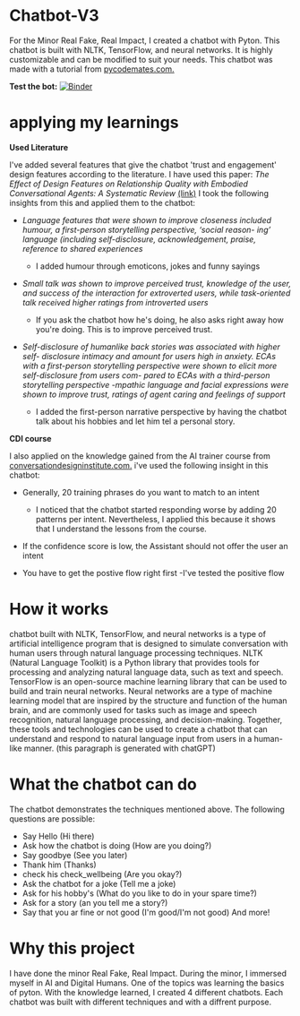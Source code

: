 # Chatbot-V3
For the Minor Real Fake, Real Impact, I created a chatbot with Pyton. This chatbot is built with NLTK, TensorFlow, and neural networks. It is highly customizable and can be modified to suit your needs. This chatbot was made with a tutorial from [pycodemates.com.](https://www.pycodemates.com/2021/11/build-a-AI-chatbot-using-python-and-deep-learning.html) 


**Test the bot:**
[![Binder](https://mybinder.org/badge_logo.svg)](https://mybinder.org/v2/gh/rubenroo/Chatbot-V3/HEAD?labpath=chatbot%20versie%205%20(feb%2C%20ruben).ipynb)





# applying my learnings
**Used Literature**

I've added several features that give the chatbot 'trust and engagement' design features according to the literature. I have used this paper: *The Effect of Design Features on Relationship Quality with Embodied Conversational Agents: A Systematic Review* [(link)](https://link.springer.com/article/10.1007/s12369-020-00680-7) I took the following insights from this and applied them to the chatbot:


- *Language features that were shown to improve closeness included humour, a first-person storytelling perspective, ‘social reason- ing’ language (including self-disclosure, acknowledgement, praise, reference to shared experiences*
  - I added humour through emoticons, jokes and funny sayings

  
- *Small talk was shown to improve perceived trust, knowledge of the user, and success of the interaction for extroverted users, while task-oriented talk received higher ratings from introverted users*
  - If you ask the chatbot how he's doing, he also asks right away how you're doing. This is to  improve perceived trust.
  
- *Self-disclosure of humanlike back stories was associated with higher self- disclosure intimacy and amount for users high in anxiety. ECAs with a first-person storytelling perspective were shown to elicit more self-disclosure from users com- pared to ECAs with a third-person storytelling perspective*
-*mpathic language and facial expressions were shown to improve trust, ratings of agent caring and feelings of support*
   - I added the first-person narrative perspective by having the chatbot talk about his hobbies and let him tel a personal story.



**CDI course**

I also applied on the knowledge gained from the AI trainer course from [conversationdesigninstitute.com.](conversationdesigninstitute.com) i've used the following insight in this chatbot:
- Generally, 20 training phrases do you want to match to an intent
  - I noticed that the chatbot started responding worse by adding 20 patterns per intent. Nevertheless, I applied this because it shows that I understand the lessons from the course. 
- If the confidence score is low, the Assistant should not offer the user an intent

- You have to get the postive flow right first
  -I've tested the positive flow






# How it works
chatbot built with NLTK, TensorFlow, and neural networks is a type of artificial intelligence program that is designed to simulate conversation with human users through natural language processing techniques. NLTK (Natural Language Toolkit) is a Python library that provides tools for processing and analyzing natural language data, such as text and speech. TensorFlow is an open-source machine learning library that can be used to build and train neural networks. Neural networks are a type of machine learning model that are inspired by the structure and function of the human brain, and are commonly used for tasks such as image and speech recognition, natural language processing, and decision-making. Together, these tools and technologies can be used to create a chatbot that can understand and respond to natural language input from users in a human-like manner. (this paragraph is generated with chatGPT)

# What the chatbot can do
The chatbot demonstrates the techniques mentioned above. The following questions are possible:

- Say Hello (Hi there)
- Ask how the chatbot is doing (How are you doing?)
- Say goodbye (See you later)
- Thank him (Thanks)
- check his check_wellbeing (Are you okay?)
- Ask the chatbot for a joke (Tell me a joke)
- Ask for his hobby's (What do you like to do in your spare time?)
- Ask for a story (an you tell me a story?)
- Say that you ar fine or not good (I'm good/I'm not good)
And more!

# Why this project
I have done the minor Real Fake, Real Impact. During the minor, I immersed myself in AI and Digital Humans. One of the topics was learning the basics of pyton. With the knowledge learned, I created 4 different chatbots. Each chatbot was built with different techniques and with a diffrent purpose.

